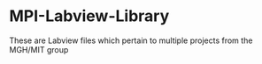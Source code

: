# MPI-Labview-Library
These are Labview files which pertain to multiple projects from the MGH/MIT group
